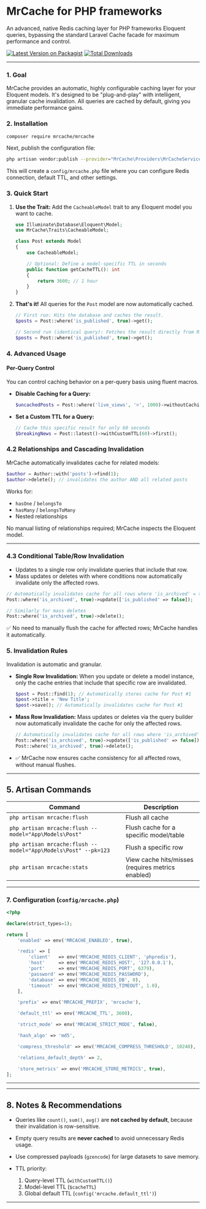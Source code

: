 # MrCache for PHP frameworks 

An advanced, native Redis caching layer for PHP frameworks Eloquent queries, bypassing the standard Laravel Cache facade for maximum performance and control.

[![Latest Version on Packagist](https://img.shields.io/packagist/v/mrcache/mrcache.svg?style=flat-square)](https://packagist.org/packages/mrcache/mrcache)
[![Total Downloads](https://img.shields.io/packagist/dt/mrcache/mrcache.svg?style=flat-square)](https://packagist.org/packages/mrcache/mrcache)

---

### 1. Goal

MrCache provides an automatic, highly configurable caching layer for your Eloquent models. It's designed to be "plug-and-play" with intelligent, granular cache invalidation. All queries are cached by default, giving you immediate performance gains.

### 2. Installation

```bash
composer require mrcache/mrcache
```

Next, publish the configuration file:

```bash
php artisan vendor:publish --provider="MrCache\Providers\MrCacheServiceProvider" --tag="mrcache-config"
```

This will create a `config/mrcache.php` file where you can configure Redis connection, default TTL, and other settings.

### 3. Quick Start

1. **Use the Trait:** Add the `CacheableModel` trait to any Eloquent model you want to cache.

   ```php
   use Illuminate\Database\Eloquent\Model;
   use MrCache\Traits\CacheableModel;

   class Post extends Model
   {
       use CacheableModel;

       // Optional: Define a model-specific TTL in seconds
       public function getCacheTTL(): int
       {
           return 3600; // 1 hour
       }
   }
   ```

2. **That's it!** All queries for the `Post` model are now automatically cached.

   ```php
   // First run: Hits the database and caches the result.
   $posts = Post::where('is_published', true)->get();

   // Second run (identical query): Fetches the result directly from Redis.
   $posts = Post::where('is_published', true)->get();
   ```

### 4. Advanced Usage

#### Per-Query Control

You can control caching behavior on a per-query basis using fluent macros.

* **Disable Caching for a Query:**

  ```php
  $uncachedPosts = Post::where('live_views', '>', 1000)->withoutCaching()->get();
  ```

* **Set a Custom TTL for a Query:**

  ```php
  // Cache this specific result for only 60 seconds
  $breakingNews = Post::latest()->withCustomTTL(60)->first();
  ```

### 4.2 Relationships and Cascading Invalidation

MrCache automatically invalidates cache for related models:

```php
$author = Author::with('posts')->find(1);
$author->delete(); // invalidates the author AND all related posts
```

Works for:

* `hasOne` / `belongsTo`
* `hasMany` / `belongsToMany`
* Nested relationships

No manual listing of relationships required; MrCache inspects the Eloquent model.

---

### 4.3 Conditional Table/Row Invalidation

* Updates to a single row only invalidate queries that include that row.
* Mass updates or deletes with where conditions now automatically invalidate only the affected rows.

```php
// Automatically invalidates cache for all rows where 'is_archived' = true
Post::where('is_archived', true)->update(['is_published' => false]);

// Similarly for mass deletes
Post::where('is_archived', true)->delete();
```
✅ No need to manually flush the cache for affected rows; MrCache handles it automatically.


### 5. Invalidation Rules

Invalidation is automatic and granular.

* **Single Row Invalidation:** When you update or delete a model instance, only the cache entries that include that specific row are invalidated.

  ```php
  $post = Post::find(1); // Automatically stores cache for Post #1
  $post->title = 'New Title';
  $post->save(); // Automatically invalidates cache for Post #1
  ```

* **Mass Row Invalidation:** Mass updates or deletes via the query builder now automatically invalidate the cache for only the affected rows.

  ```php
  // Automatically invalidates cache for all rows where 'is_archived' = true
  Post::where('is_archived', true)->update(['is_published' => false]);
  Post::where('is_archived', true)->delete();
  ```

* ✅ MrCache now ensures cache consistency for all affected rows, without manual flushes.

---

## 5. Artisan Commands

| Command                                                    | Description                                       |
| ---------------------------------------------------------- | ------------------------------------------------- |
| `php artisan mrcache:flush`                                    | Flush all cache                                   |
| `php artisan mrcache:flush --model="App\Models\Post"`          | Flush cache for a specific model/table            |
| `php artisan mrcache:flush --model="App\Models\Post" --pk=123` | Flush a specific row                              |
| `php artisan mrcache:stats`                                    | View cache hits/misses (requires metrics enabled) |

---

### 7. Configuration (`config/mrcache.php`)

```php
<?php

declare(strict_types=1);

return [
    'enabled' => env('MRCACHE_ENABLED', true),

    'redis' => [
        'client'   => env('MRCACHE_REDIS_CLIENT', 'phpredis'),
        'host'     => env('MRCACHE_REDIS_HOST', '127.0.0.1'),
        'port'     => env('MRCACHE_REDIS_PORT', 6379),
        'password' => env('MRCACHE_REDIS_PASSWORD'),
        'database' => env('MRCACHE_REDIS_DB', 0),
        'timeout'  => env('MRCACHE_REDIS_TIMEOUT', 1.0),
    ],

    'prefix' => env('MRCACHE_PREFIX', 'mrcache'),

    'default_ttl' => env('MRCACHE_TTL', 3600),

    'strict_mode' => env('MRCACHE_STRICT_MODE', false),

    'hash_algo' => 'md5',

    'compress_threshold' => env('MRCACHE_COMPRESS_THRESHOLD', 10240),

    'relations_default_depth' => 2,

    'store_metrics' => env('MRCACHE_STORE_METRICS', true),
];
```

---

---

## 8. Notes & Recommendations

* Queries like `count()`, `sum()`, `avg()` are **not cached by default**, because their invalidation is row-sensitive.
* Empty query results are **never cached** to avoid unnecessary Redis usage.
* Use compressed payloads (`gzencode`) for large datasets to save memory.
* TTL priority:

  1. Query-level TTL (`withCustomTTL()`)
  2. Model-level TTL (`$cacheTTL`)
  3. Global default TTL (`config('mrcache.default_ttl')`)

---
